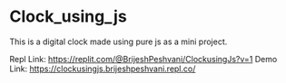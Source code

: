 ﻿# Clock_using_js
 This is a digital clock made using pure js as a mini project.
 
 Repl Link: https://replit.com/@BrijeshPeshvani/ClockusingJs?v=1
 Demo Link: https://clockusingjs.brijeshpeshvani.repl.co/ 
